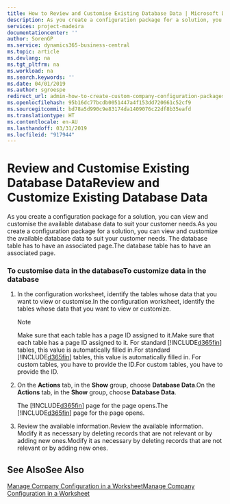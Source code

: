 ```yaml
---
title: How to Review and Customise Existing Database Data | Microsoft Docs
description: As you create a configuration package for a solution, you can view and customise the available database data to suit your customer needs. The database table has to have an associated page.
services: project-madeira
documentationcenter: ''
author: SorenGP
ms.service: dynamics365-business-central
ms.topic: article
ms.devlang: na
ms.tgt_pltfrm: na
ms.workload: na
ms.search.keywords: ''
ms.date: 04/01/2019
ms.author: sgroespe
redirect_url: admin-how-to-create-custom-company-configuration-packages
ms.openlocfilehash: 95b16dc77bcdb0051447a4f153dd720661c52cf9
ms.sourcegitcommit: bd78a5d990c9e83174da1409076c22df8b35eafd
ms.translationtype: HT
ms.contentlocale: en-AU
ms.lasthandoff: 03/31/2019
ms.locfileid: "917944"
---
```

# <a name="review-and-customize-existing-database-data"></a><span data-ttu-id="fe9f9-104">Review and Customise Existing Database Data</span><span class="sxs-lookup"><span data-stu-id="fe9f9-104">Review and Customize Existing Database Data</span></span>
<span data-ttu-id="fe9f9-105">As you create a configuration package for a solution, you can view and customise the available database data to suit your customer needs.</span><span class="sxs-lookup"><span data-stu-id="fe9f9-105">As you create a configuration package for a solution, you can view and customize the available database data to suit your customer needs.</span></span> <span data-ttu-id="fe9f9-106">The database table has to have an associated page.</span><span class="sxs-lookup"><span data-stu-id="fe9f9-106">The database table has to have an associated page.</span></span>  

### <a name="to-customize-data-in-the-database"></a><span data-ttu-id="fe9f9-107">To customise data in the database</span><span class="sxs-lookup"><span data-stu-id="fe9f9-107">To customize data in the database</span></span>  

1.  <span data-ttu-id="fe9f9-108">In the configuration worksheet, identify the tables whose data that you want to view or customise.</span><span class="sxs-lookup"><span data-stu-id="fe9f9-108">In the configuration worksheet, identify the tables whose data that you want to view or customize.</span></span>  

    > [!NOTE]  
    >  <span data-ttu-id="fe9f9-109">Make sure that each table has a page ID assigned to it.</span><span class="sxs-lookup"><span data-stu-id="fe9f9-109">Make sure that each table has a page ID assigned to it.</span></span> <span data-ttu-id="fe9f9-110">For standard [!INCLUDE[d365fin](includes/d365fin_md.md)] tables, this value is automatically filled in.</span><span class="sxs-lookup"><span data-stu-id="fe9f9-110">For standard [!INCLUDE[d365fin](includes/d365fin_md.md)] tables, this value is automatically filled in.</span></span> <span data-ttu-id="fe9f9-111">For custom tables, you have to provide the ID.</span><span class="sxs-lookup"><span data-stu-id="fe9f9-111">For custom tables, you have to provide the ID.</span></span>  

2.  <span data-ttu-id="fe9f9-112">On the **Actions** tab, in the **Show** group, choose **Database Data**.</span><span class="sxs-lookup"><span data-stu-id="fe9f9-112">On the **Actions** tab, in the **Show** group, choose **Database Data**.</span></span>  

     <span data-ttu-id="fe9f9-113">The [!INCLUDE[d365fin](includes/d365fin_md.md)] page for the page opens.</span><span class="sxs-lookup"><span data-stu-id="fe9f9-113">The [!INCLUDE[d365fin](includes/d365fin_md.md)] page for the page opens.</span></span>  

3.  <span data-ttu-id="fe9f9-114">Review the available information.</span><span class="sxs-lookup"><span data-stu-id="fe9f9-114">Review the available information.</span></span> <span data-ttu-id="fe9f9-115">Modify it as necessary by deleting records that are not relevant or by adding new ones.</span><span class="sxs-lookup"><span data-stu-id="fe9f9-115">Modify it as necessary by deleting records that are not relevant or by adding new ones.</span></span>  

## <a name="see-also"></a><span data-ttu-id="fe9f9-116">See Also</span><span class="sxs-lookup"><span data-stu-id="fe9f9-116">See Also</span></span>  
 [<span data-ttu-id="fe9f9-117">Manage Company Configuration in a Worksheet</span><span class="sxs-lookup"><span data-stu-id="fe9f9-117">Manage Company Configuration in a Worksheet</span></span>](admin-how-to-manage-company-configuration-in-a-worksheet.md)
